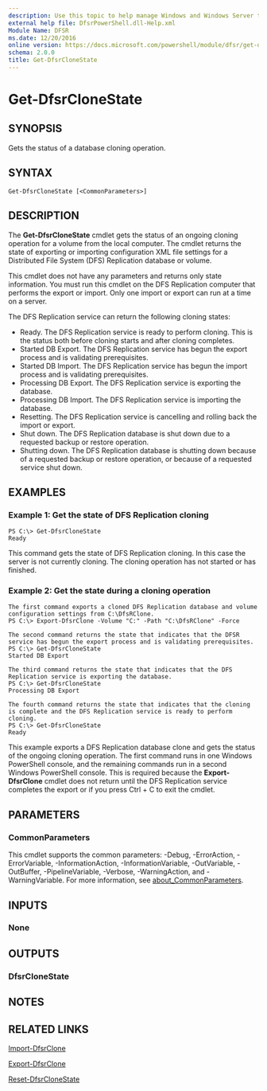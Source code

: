 ```yaml
---
description: Use this topic to help manage Windows and Windows Server technologies with Windows PowerShell.
external help file: DfsrPowerShell.dll-Help.xml
Module Name: DFSR
ms.date: 12/20/2016
online version: https://docs.microsoft.com/powershell/module/dfsr/get-dfsrclonestate?view=windowsserver2016-ps&wt.mc_id=ps-gethelp
schema: 2.0.0
title: Get-DfsrCloneState
---
```


# Get-DfsrCloneState

## SYNOPSIS
Gets the status of a database cloning operation.

## SYNTAX

```
Get-DfsrCloneState [<CommonParameters>]
```

## DESCRIPTION
The **Get-DfsrCloneState** cmdlet gets the status of an ongoing cloning operation for a volume from the local computer.
The cmdlet returns the state of exporting or importing configuration XML file settings for a Distributed File System (DFS) Replication database or volume.

This cmdlet does not have any parameters and returns only state information.
You must run this cmdlet on the DFS Replication computer that performs the export or import.
Only one import or export can run at a time on a server.

The DFS Replication service can return the following cloning states:

- Ready. The DFS Replication service is ready to perform cloning. This is the status both before cloning starts and after cloning completes.
- Started DB Export. The DFS Replication service has begun the export process and is validating prerequisites.
- Started DB Import. The DFS Replication service has begun the import process and is validating prerequisites. 
- Processing DB Export. The DFS Replication service is exporting the database. 
- Processing DB Import. The DFS Replication service is importing the database. 
- Resetting. The DFS Replication service is cancelling and rolling back the import or export. 
- Shut down. The DFS Replication database is shut down due to a requested backup or restore operation.
- Shutting down. The DFS Replication database is shutting down because of a requested backup or restore operation, or because of a requested service shut down.

## EXAMPLES

### Example 1: Get the state of DFS Replication cloning
```
PS C:\> Get-DfsrCloneState
Ready
```

This command gets the state of DFS Replication cloning.
In this case the server is not currently cloning.
The cloning operation has not started or has finished.

### Example 2: Get the state during a cloning operation
```
The first command exports a cloned DFS Replication database and volume configuration settings from C:\DfsRClone.
PS C:\> Export-DfsrClone -Volume "C:" -Path "C:\DfsRClone" -Force

The second command returns the state that indicates that the DFSR service has begun the export process and is validating prerequisites.
PS C:\> Get-DfsrCloneState
Started DB Export

The third command returns the state that indicates that the DFS Replication service is exporting the database.
PS C:\> Get-DfsrCloneState
Processing DB Export

The fourth command returns the state that indicates that the cloning is complete and the DFS Replication service is ready to perform cloning.
PS C:\> Get-DfsrCloneState
Ready
```

This example exports a DFS Replication database clone and gets the status of the ongoing cloning operation.
The first command runs in one Windows PowerShell console, and the remaining commands run in a second Windows PowerShell console.
This is required because the **Export-DfsrClone** cmdlet does not return until the DFS Replication service completes the export or if you press Ctrl + C to exit the cmdlet.

## PARAMETERS

### CommonParameters
This cmdlet supports the common parameters: -Debug, -ErrorAction, -ErrorVariable, -InformationAction, -InformationVariable, -OutVariable, -OutBuffer, -PipelineVariable, -Verbose, -WarningAction, and -WarningVariable. For more information, see [about_CommonParameters](https://go.microsoft.com/fwlink/?LinkID=113216).

## INPUTS

### None

## OUTPUTS

### DfsrCloneState

## NOTES

## RELATED LINKS

[Import-DfsrClone](./Import-DfsrClone.md)

[Export-DfsrClone](./Export-DfsrClone.md)

[Reset-DfsrCloneState](./Reset-DfsrCloneState.md)

